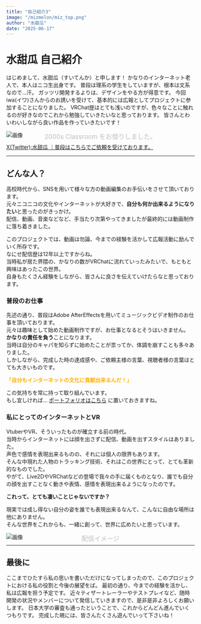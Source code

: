 ```yaml
---
title: "自己紹介3"
image: "/mizmelon/miz_top.png"
author: "水甜瓜"
date: "2025-06-17"
---
```


# 水甜瓜 自己紹介

はじめまして、水甜瓜（すいてんか）と申します！
かなりのインターネット老人で、本人はニコ生出身です。
普段は理系の学生をしていますが、根本は文系なので...汗。
ガッツリ開発するよりは、デザインをやる方が得意です。
今回iwa(イワ)さんからのお誘いを受けて、基本的には広報としてプロジェクトに参加することになりました。
VRChat歴はとても浅いのですが、色々なことに触れるのが好きなのでこれから勉強していきたいなと思っております。
皆さんとわいわいしながら良い作品を作っていきたいです！

![画像](/mizmelon/miz_top.png)
<p style="font-size: 17px; margin: -33px 0 -8px 0; padding: 0; color:rgb(190, 190, 190); text-align: center;">2000s Classroom をお借りしました。</p>

[X(Twitter):水甜瓜 ｜普段はこちらでご依頼を受けております。](https://x.com/suitenka_mizmel)

---

## どんな人？
高校時代から、SNSを用いて様々な方の動画編集のお手伝いをさせて頂いております。  
元々ニコニコの文化やインターネットが大好きで、**自分も何か出来るようになりたい**と思ったのがきっかけ。  
配信、動画、音楽などなど、手当たり次第やってきましたが最終的には動画制作に落ち着きました。  
  
このプロジェクトでは、動画は勿論、今までの経験を活かして広報活動に励んでいく所存です。  
なにせ配信歴は12年以上ですからね。  
当時私が居た界隈の、かなりの数がVRChatに流れていったみたいで、もともと興味はあったこの世界。  
自身もたくさん経験をしながら、皆さんに良さを伝えていけたらなと思っております。  


### 普段のお仕事
先述の通り、普段はAdobe AfterEffectsを用いてミュージックビデオ制作のお仕事を頂いております。  
元々は趣味として始めた動画制作ですが、お仕事となるとそうはいきません。  
**かなりの責任を負う**ことになります。  
当時は自分のキャパを知らずに始めたことが祟ってか、体調を崩すことも多々ありました。  
しかしながら、完成した時の達成感や、ご依頼主様の言葉、視聴者様の言葉はとても大きいものです。  
<b><p style="color:rgb(255, 174, 0);">「自分もインターネットの文化に貢献出来るんだ！」</p></b>
この気持ちを常に持って取り組んでいます。  
もし宜しければ... [ポートフォリオはこちら](https://youtube.com/playlist?list=PLG41h_ib-u4NDv7gREomU3zIDAVGc130W&si=eJBa5gHvaXYAdF7S) に置いておきますね。


### 私にとってのインターネットとVR
VtuberやVR、そういったものが確立する前の時代。  
当時からインターネットには顔を出さずに配信、動画を出すスタイルはありました。  
声色で感情を表現出来るものの、それには個人の限界もあります。  
そんな中現れた人物のトラッキング技術、それはこの世界にとって、とても革新的なものでした。  
やがて、Live2DやVRChatなどの登場で我々の手に届くものとなり、誰でも自分の顔を出すことなく動きや表情、感情を表現出来るようになったのです。  
  
**これって、とても凄いことじゃないですか？**  
  
現実では成し得ない自分の姿を誰でも表現出来るなんて、こんなに自由な場所は他にありません。  
そんな世界をこれからも、一緒に創って、世界に広めたいと思っています。  

![画像](/mizmelon/miz_obs.png)
<p style="font-size: 17px; margin: -33px 0 -8px 0; padding: 0; color:rgb(190, 190, 190); text-align: center;">配信イメージ</p>

---

## 最後に
ここまでひたすら私の思いを書いただけになってしまったので、このプロジェクトにおける私の役割と今後の展望をば。
最初の通り、今までの経験を活かし、私は広報を担う予定です。
近々ティザートレーラーやテストプレイなど、随時開発の状況やメンバーについて発信していきますので、是非是非よろしくお願いします。
日本大学の審査も通ったということで、これからどんどん進んでいくつもりです。
完成した暁には、皆さんたくさん遊んでいって下さいね！